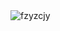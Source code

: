 <!-- <sup><sup>(If card invisible, please refresh the page [due to](https://github.com/anuraghazra/github-readme-stats/issues/1772#issuecomment-1140455438) the large numbers)</sup></sup> -->

<img align="center" src="https://github-readme-stats.vercel.app/api?username=fzyzcjy&show_icons=true&locale=en&count_private=true" alt="fzyzcjy" />

<!-- In addition to the libraries pinned below, here are my PRs: In Flutter, I made PR for a series of RenderObject bugs ([1](https://github.com/flutter/flutter/pull/112039)/[2](https://github.com/flutter/flutter/pull/112040)/[3](https://github.com/flutter/flutter/pull/112041)/[4](https://github.com/flutter/flutter/pull/112042)/[5](https://github.com/flutter/flutter/pull/112043)/[6](https://github.com/flutter/flutter/pull/112044)/[7](https://github.com/flutter/flutter/pull/112045)), wrong unconditionally repaint ([here](https://github.com/flutter/flutter/pull/111790)), TextField crash in production bug ([here](https://github.com/flutter/engine/pull/30916)), implement dilate and erode filters ([here](https://github.com/flutter/engine/pull/32334)), FollowerLayer null pointer error ([here](https://github.com/flutter/flutter/pull/100672)), image use-after-free bug ([here](https://github.com/flutter/flutter/pull/110131)), TextField ignoring offset bug ([here](https://github.com/flutter/flutter/pull/109287)), and [misc](https://github.com/flutter/flutter/pulls?q=is%3Apr+author%3Afzyzcjy). In mathematics, I fixed errors in the Napkin ([full list](https://github.com/vEnhance/napkin/pulls?q=is%3Apr+author%3Afzyzcjy)). I have also do [routine PRs](https://github.com/mobxjs/mobx.dart/pulls?q=is%3Apr+author%3Afzyzcjy) as a collaborator of MobX.dart, PR for several Dart linter rules ([1](https://github.com/dart-code-checker/dart-code-metrics/pull/705), [2](https://github.com/dart-code-checker/dart-code-metrics/pull/722), [3](https://github.com/dart-code-checker/dart-code-metrics/pull/868)), find and fix security problem of query escape ([1](https://github.com/swagger-api/swagger-codegen/pull/11639), [2](https://github.com/swagger-api/swagger-codegen-generators/pull/1009)), refactor Rust wrapper of Dart API ([here](https://github.com/sunshine-protocol/allo-isolate/pull/8), and [misc](https://github.com/sunshine-protocol/allo-isolate/pulls?q=is%3Apr+author%3Afzyzcjy)), OpenCV Rust Mat operators ([here](https://github.com/twistedfall/opencv-rust/pull/280)), BMP palette ([here](https://github.com/image-rs/image/pull/1572)), enhance Flutter i18n library ([full list](https://github.com/Tienisto/slang/pulls?q=is%3Apr+author%3A%40me+is%3Aclosed)), simple command runner ([here](https://github.com/kevmoo/build_cli/pull/99)), book discussing HKT ([here](https://github.com/PhotonQuantum/magic-in-ten-mins-rs/pull/2)), and so on. -->
